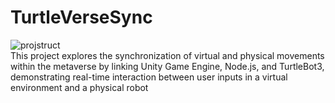 # TurtleVerseSync
![projstruct](https://github.com/growingpenguin/TurtleVerseSync/assets/110277903/1f3ca3f8-024a-49b3-8d92-f04eca0a90b7) <br/>
This project explores the synchronization of virtual and physical movements within the metaverse by linking Unity Game Engine, Node.js, and TurtleBot3, demonstrating real-time interaction between user inputs in a virtual environment and a physical robot <br/>

